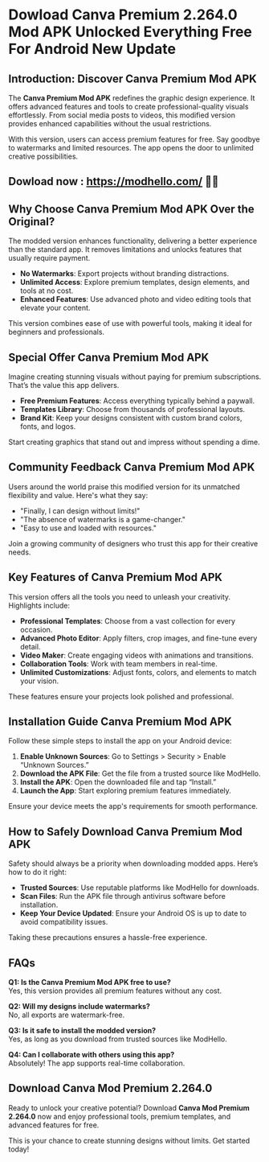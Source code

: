 # Dowload Canva Premium 2.264.0 Mod APK Unlocked Everything Free For Android New Update

## Introduction: Discover Canva Premium Mod APK

The **Canva Premium Mod APK** redefines the graphic design experience. It offers advanced features and tools to create professional-quality visuals effortlessly. From social media posts to videos, this modified version provides enhanced capabilities without the usual restrictions.

With this version, users can access premium features for free. Say goodbye to watermarks and limited resources. The app opens the door to unlimited creative possibilities.


## Dowload now : https://modhello.com/ 👌🏻

## Why Choose Canva Premium Mod APK Over the Original?

The modded version enhances functionality, delivering a better experience than the standard app. It removes limitations and unlocks features that usually require payment.

- **No Watermarks**: Export projects without branding distractions.
- **Unlimited Access**: Explore premium templates, design elements, and tools at no cost.
- **Enhanced Features**: Use advanced photo and video editing tools that elevate your content.

This version combines ease of use with powerful tools, making it ideal for beginners and professionals.

## Special Offer Canva Premium Mod APK

Imagine creating stunning visuals without paying for premium subscriptions. That’s the value this app delivers.

- **Free Premium Features**: Access everything typically behind a paywall.
- **Templates Library**: Choose from thousands of professional layouts.
- **Brand Kit**: Keep your designs consistent with custom brand colors, fonts, and logos.

Start creating graphics that stand out and impress without spending a dime.

## Community Feedback Canva Premium Mod APK

Users around the world praise this modified version for its unmatched flexibility and value. Here's what they say:

- "Finally, I can design without limits!"  
- "The absence of watermarks is a game-changer."  
- "Easy to use and loaded with resources."  

Join a growing community of designers who trust this app for their creative needs.

## Key Features of Canva Premium Mod APK

This version offers all the tools you need to unleash your creativity. Highlights include:

- **Professional Templates**: Choose from a vast collection for every occasion.
- **Advanced Photo Editor**: Apply filters, crop images, and fine-tune every detail.
- **Video Maker**: Create engaging videos with animations and transitions.
- **Collaboration Tools**: Work with team members in real-time.
- **Unlimited Customizations**: Adjust fonts, colors, and elements to match your vision.

These features ensure your projects look polished and professional.

## Installation Guide Canva Premium Mod APK

Follow these simple steps to install the app on your Android device:

1. **Enable Unknown Sources**: Go to Settings > Security > Enable “Unknown Sources.”
2. **Download the APK File**: Get the file from a trusted source like ModHello.
3. **Install the APK**: Open the downloaded file and tap “Install.”
4. **Launch the App**: Start exploring premium features immediately.

Ensure your device meets the app's requirements for smooth performance.

## How to Safely Download Canva Premium Mod APK

Safety should always be a priority when downloading modded apps. Here’s how to do it right:

- **Trusted Sources**: Use reputable platforms like ModHello for downloads.
- **Scan Files**: Run the APK file through antivirus software before installation.
- **Keep Your Device Updated**: Ensure your Android OS is up to date to avoid compatibility issues.

Taking these precautions ensures a hassle-free experience.

## FAQs

**Q1: Is the Canva Premium Mod APK free to use?**  
Yes, this version provides all premium features without any cost.

**Q2: Will my designs include watermarks?**  
No, all exports are watermark-free.

**Q3: Is it safe to install the modded version?**  
Yes, as long as you download from trusted sources like ModHello.

**Q4: Can I collaborate with others using this app?**  
Absolutely! The app supports real-time collaboration.

## Download Canva Mod Premium 2.264.0

Ready to unlock your creative potential? Download **Canva Mod Premium 2.264.0** now and enjoy professional tools, premium templates, and advanced features for free.

This is your chance to create stunning designs without limits. Get started today!
